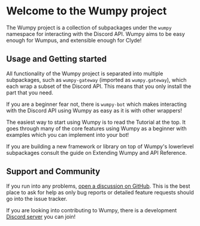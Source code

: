 # Welcome to the Wumpy project

The Wumpy project is a collection of subpackages under the `wumpy` namespace
for interacting with the Discord API. Wumpy aims to be easy enough for Wumpus,
and extensible enough for Clyde!

## Usage and Getting started

All functionality of the Wumpy project is separated into multiple subpackages,
such as `wumpy-gateway` (imported as `wumpy.gateway`), which each wrap a subset
of the Discord API. This means that you only install the part that you need.

If you are a beginner fear not, there is `wumpy-bot` which makes interacting
with the Discord API using Wumpy as easy as it is with other wrappers!

The easiest way to start using Wumpy is to read the Tutorial at the top. It
goes through many of the core features using Wumpy as a beginner with examples
which you can implement into your bot!

If you are building a new framework or library on top of Wumpy's lowerlevel
subpackages consult the guide on Extending Wumpy and API Reference.

## Support and Community

If you run into any problems, [open a discussion on GitHub][gh-discuss]. This
is the best place to ask for help as only bug reports or detailed feature
requests should go into the issue tracker.

If you are looking into contributing to Wumpy, there is a development
[Discord server][discord] you can join!

  [gh-discuss]: https://github.com/wumpyproject/wumpy/discussions
  [discord]: https://discord.gg/ZWpjYdKKTF
